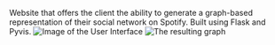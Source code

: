 Website that offers the client the ability to generate a graph-based representation of their social network on Spotify. Built using Flask and Pyvis.
![Image of the User Interface](./images/user_interface.jpg)
![The resulting graph](./images/result.jpg)
